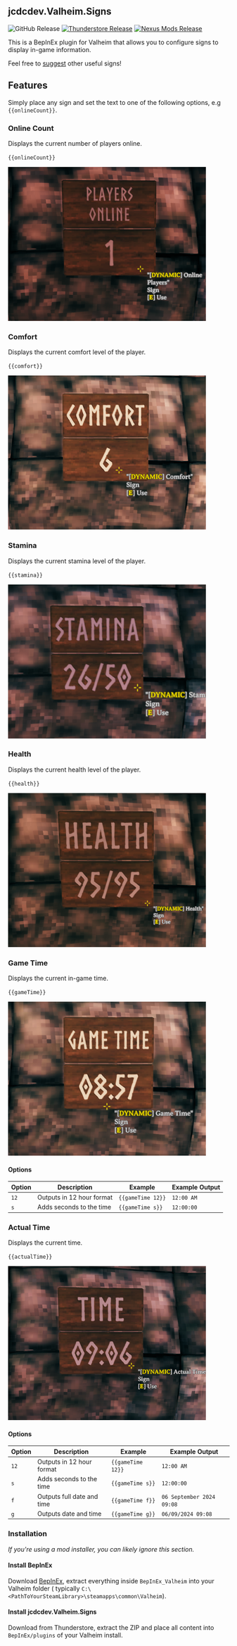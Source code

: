## jcdcdev.Valheim.Signs

![GitHub Release](https://img.shields.io/github/v/release/jcdcdev/jcdcdev.Valheim.Signs?label&color=3c4834) [![Thunderstore Release](https://img.shields.io/badge/Install-Thunderstore-375a7f)](https://thunderstore.io/c/valheim/p/jcdcdev/Signs/) [![Nexus Mods Release](https://img.shields.io/badge/Install-Nexus%20Mods-b4762c)](https://www.nexusmods.com/valheim/mods/2881)

This is a BepInEx plugin for Valheim that allows you to configure signs to display in-game information.

Feel free to [suggest](https://github.com/jcdcdev/jcdcdev.Valheim.Signs/issues/new?assignees=&labels=enhancement&projects=&template=feature_request.yml&title=[Sign%20Suggestion]%20) other useful signs!

## Features

Simply place any sign and set the text to one of the following options, e.g `{{onlineCount}}`.

### Online Count

Displays the current number of players online.

`{{onlineCount}}`

![In game screenshot of the Online Count sign](https://raw.githubusercontent.com/jcdcdev/jcdcdev.Valheim.Signs/main/docs/online-count.png)

### Comfort

Displays the current comfort level of the player.

`{{comfort}}`

![In game screenshot of the Comfort sign](https://raw.githubusercontent.com/jcdcdev/jcdcdev.Valheim.Signs/main/docs/comfort.png)

### Stamina

Displays the current stamina level of the player.

`{{stamina}}`

![In game screenshot of the Comfort sign](https://raw.githubusercontent.com/jcdcdev/jcdcdev.Valheim.Signs/main/docs/stamina.png)

### Health

Displays the current health level of the player.

`{{health}}`

![In game screenshot of the Comfort sign](https://raw.githubusercontent.com/jcdcdev/jcdcdev.Valheim.Signs/main/docs/health.png)

### Game Time

Displays the current in-game time.

`{{gameTime}}`

![In game screenshot of the Game Time sign](https://raw.githubusercontent.com/jcdcdev/jcdcdev.Valheim.Signs/main/docs/game-time.png)

#### Options

| Option | Description                | Example           | Example Output            |
|--------|----------------------------|-------------------|---------------------------|
| `12`   | Outputs in 12 hour format  | `{{gameTime 12}}` | `12:00 AM`                |
| `s`    | Adds seconds to the time   | `{{gameTime s}}`  | `12:00:00`                |

### Actual Time

Displays the current time.

`{{actualTime}}`

![In game screenshot of the Actual Time sign](https://raw.githubusercontent.com/jcdcdev/jcdcdev.Valheim.Signs/main/docs/time.png)

#### Options

| Option | Description                | Example           | Example Output            |
|--------|----------------------------|-------------------|---------------------------|
| `12`   | Outputs in 12 hour format  | `{{gameTime 12}}` | `12:00 AM`                |
| `s`    | Adds seconds to the time   | `{{gameTime s}}`  | `12:00:00`                |
| `f`    | Outputs full date and time | `{{gameTime f}}`  | `06 September 2024 09:08` |
| `g`    | Outputs date and time      | `{{gameTime g}}`  | `06/09/2024 09:08`        |

### Installation

_If you're using a mod installer, you can likely ignore this section._

#### Install BepInEx

Download [BepInEx](https://thunderstore.io/c/valheim/p/denikson/BepInExPack_Valheim/), extract everything inside `BepInEx_Valheim` into your Valheim folder (
typically `C:\<PathToYourSteamLibrary>\steamapps\common\Valheim`).

#### Install jcdcdev.Valheim.Signs

Download from Thunderstore, extract the ZIP and place all content into `BepInEx/plugins` of your Valheim install.
